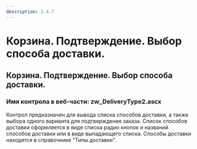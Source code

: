 ```yaml
---
description: 2.4.7
---
```


# Корзина. Подтверждение. Выбор способа доставки.

## Корзина. Подтверждение. Выбор способа доставки.

### Имя контрола в веб-части: zw\_DeliveryType2.ascx

Контрол предназначен для вывода списка способов доставки, а также выбора одного варианта для подтверждения заказа. Список способов доставки оформляется в виде списка радио кнопок и названий способов доставки или в виде выпадающего списка. Способы доставки находятся в справочнике "Типы доставки".

